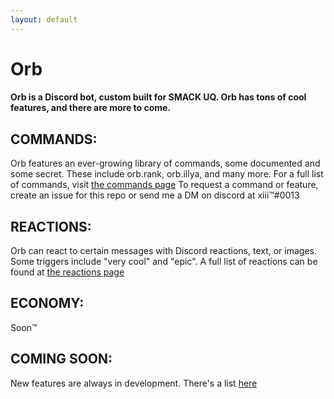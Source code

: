 ```yaml
---
layout: default
---
```


# Orb
#### Orb is a Discord bot, custom built for SMACK UQ. Orb has tons of cool features, and there are more to come.

## COMMANDS:
Orb features an ever-growing library of commands, some documented and some secret. These include orb.rank, orb.illya, and many more.
For a full list of commands, visit [the commands page](commands.md)
To request a command or feature, create an issue for this repo or send me a DM on discord at xiii™#0013

## REACTIONS:
Orb can react to certain messages with Discord reactions, text, or images. Some triggers include "very cool" and "epic".
A full list of reactions can be found at [the reactions page](reactions.md)

## ECONOMY:
Soon™

## COMING SOON:
New features are always in development. There's a list [here](comingsoon.md)
